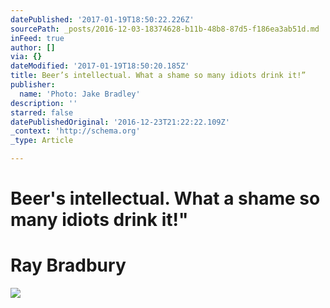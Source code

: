 ```yaml
---
datePublished: '2017-01-19T18:50:22.226Z'
sourcePath: _posts/2016-12-03-18374628-b11b-48b8-87d5-f186ea3ab51d.md
inFeed: true
author: []
via: {}
dateModified: '2017-01-19T18:50:20.185Z'
title: Beer’s intellectual. What a shame so many idiots drink it!”
publisher:
  name: 'Photo: Jake Bradley'
description: ''
starred: false
datePublishedOriginal: '2016-12-23T21:22:22.109Z'
_context: 'http://schema.org'
_type: Article

---
```

# **Beer's intellectual. What a shame so many idiots drink it!"**

# **Ray Bradbury**
![](https://s3-us-west-2.amazonaws.com/the-grid-img/p/a390c4bf88f19628256732356bdc45ec4afb06c7.jpg)
